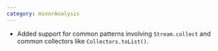 ```yaml
---
category: minorAnalysis
---
```

* Added support for common patterns involving `Stream.collect` and common collectors like `Collectors.toList()`.
